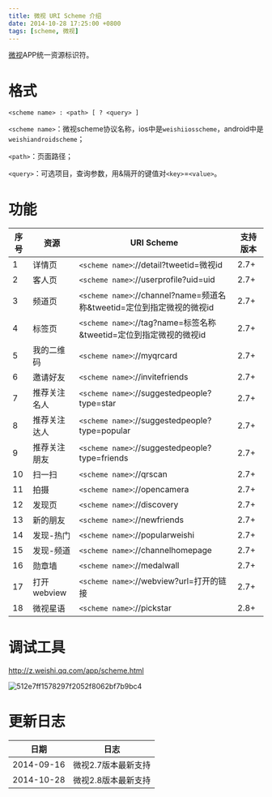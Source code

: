 ```yaml
---
title: 微视 URI Scheme 介绍
date: 2014-10-28 17:25:00 +0800
tags: [scheme, 微视]
---
```


[微视](http://www.weishi.com)APP统一资源标识符。

# 格式

```
<scheme name> : <path> [ ? <query> ]
```

`<scheme name>`：微视scheme协议名称，ios中是`weishiiosscheme`，android中是`weishiandroidscheme`；

`<path>`：页面路径；

`<query>`：可选项目，查询参数，用&隔开的键值对`<key>`=`<value>`。


# 功能

序号 | 资源 | URI Scheme | 支持版本
--------- | --------- | --------- | ---------
1 | 详情页 | `<scheme name>`://detail?tweetid=微视id | 2.7+
2 | 客人页 | `<scheme name>`://userprofile?uid=uid | 2.7+
3 | 频道页 | `<scheme name>`://channel?name=频道名称&tweetid=定位到指定微视的微视id | 2.7+
4 | 标签页 | `<scheme name>`://tag?name=标签名称&tweetid=定位到指定微视的微视id | 2.7+
5 | 我的二维码 | `<scheme name>`://myqrcard | 2.7+
6 | 邀请好友 | `<scheme name>`://invitefriends | 2.7+
7 | 推荐关注名人 | `<scheme name>`://suggestedpeople?type=star | 2.7+
8 | 推荐关注达人 | `<scheme name>`://suggestedpeople?type=popular | 2.7+
9 | 推荐关注朋友 | `<scheme name>`://suggestedpeople?type=friends | 2.7+
10 | 扫一扫   | `<scheme name>`://qrscan | 2.7+
11 | 拍摄 | `<scheme name>`://opencamera | 2.7+
12 | 发现页   | `<scheme name>`://discovery | 2.7+
13 | 新的朋友 | `<scheme name>`://newfriends | 2.7+
14 | 发现-热门 | `<scheme name>`://popularweishi | 2.7+
15 | 发现-频道 | `<scheme name>`://channelhomepage | 2.7+
16 | 勋章墙 | `<scheme name>`://medalwall | 2.7+
17 | 打开webview | `<scheme name>`://webview?url=打开的链接 | 2.7+
18 | 微视星语 | `<scheme name>`://pickstar | 2.8+

# 调试工具
http://z.weishi.qq.com/app/scheme.html

![512e7ff1578297f2052f8062bf7b9bc4](https://cloud.githubusercontent.com/assets/546659/4805999/1c65c374-5e84-11e4-9cbd-47b7cb478df6.png)

# 更新日志

日期 | 日志
--------- | ---------
2014-09-16 | 微视2.7版本最新支持
2014-10-28 | 微视2.8版本最新支持
